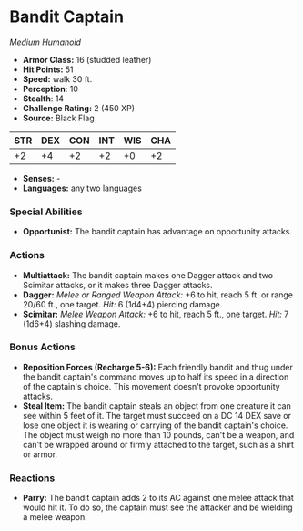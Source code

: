# Bandit Captain

*Medium* *Humanoid*

- **Armor Class:** 16 (studded leather)
- **Hit Points:** 51 
- **Speed:** walk 30 ft.
- **Perception**: 10
- **Stealth**: 14
- **Challenge Rating:** 2 (450 XP)
- **Source:** Black Flag

| STR | DEX | CON | INT | WIS | CHA |
| --- | --- | --- | --- | --- | --- |
| +2 | +4 | +2 | +2 | +0 | +2 |

- **Senses:** -
- **Languages:** any two languages

### Special Abilities

- **Opportunist:** The bandit captain has advantage on opportunity attacks.

### Actions

- **Multiattack:** The bandit captain makes one Dagger attack and two Scimitar attacks, or it makes three Dagger attacks.
- **Dagger:** _Melee or Ranged Weapon Attack:_ +6 to hit, reach 5 ft. or range 20/60 ft., one target. _Hit:_ 6 (1d4+4) piercing damage.
- **Scimitar:** _Melee Weapon Attack:_ +6 to hit, reach 5 ft., one target. _Hit:_ 7 (1d6+4) slashing damage.

### Bonus Actions

- **Reposition Forces (Recharge 5-6):** Each friendly bandit and thug under the bandit captain's command moves up to half its speed in a direction of the captain's choice. This movement doesn't provoke opportunity attacks.
- **Steal Item:** The bandit captain steals an object from one creature it can see within 5 feet of it. The target must succeed on a DC 14 DEX save or lose one object it is wearing or carrying of the bandit captain's choice. The object must weigh no more than 10 pounds, can't be a weapon, and can't be wrapped around or firmly attached to the target, such as a shirt or armor.

### Reactions

- **Parry:** The bandit captain adds 2 to its AC against one melee attack that would hit it. To do so, the captain must see the attacker and be wielding a melee weapon.
